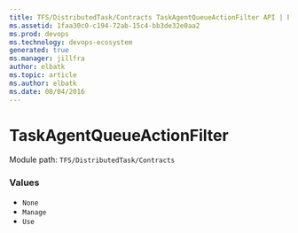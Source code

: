 ```yaml
---
title: TFS/DistributedTask/Contracts TaskAgentQueueActionFilter API | Extensions for Azure DevOps Services
ms.assetid: 1faa30c0-c194-72ab-15c4-bb3de32e0aa2
ms.prod: devops
ms.technology: devops-ecosystem
generated: true
ms.manager: jillfra
author: elbatk
ms.topic: article
ms.author: elbatk
ms.date: 08/04/2016
---
```


# TaskAgentQueueActionFilter

Module path: `TFS/DistributedTask/Contracts`

### Values

* `None` 
* `Manage` 
* `Use` 
